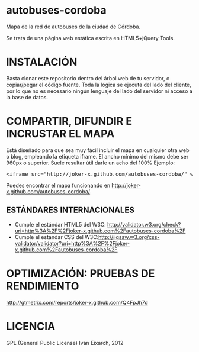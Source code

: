 autobuses-cordoba
=================

Mapa de la red de autobuses de la ciudad de Córdoba.

Se trata de una página web estática escrita en HTML5+jQuery Tools.

INSTALACIÓN
===========
Basta clonar este repositorio dentro del árbol web de tu servidor, o copiar/pegar el código fuente. Toda la lógica se ejecuta del lado del cliente, por lo que no es necesario ningún lenguaje del lado del servidor ni acceso a la base de datos.

COMPARTIR, DIFUNDIR E INCRUSTAR EL MAPA
=======================================
Está diseñado para que sea muy fácil incluir el mapa en cualquier otra web o blog, empleando la etiqueta iframe. El ancho mínimo del mismo debe ser 960px o superior. Suele resultar útil darle un acho del 100% Ejemplo:
<pre>
&lt;iframe src="http://joker-x.github.com/autobuses-cordoba/" width="960" height="600"&gt;&lt;iframe&gt;
</pre>

Puedes encontrar el mapa funcionando en http://joker-x.github.com/autobuses-cordoba/

ESTÁNDARES INTERNACIONALES
--------------------------
* Cumple el estándar HTML5 del W3C: http://validator.w3.org/check?uri=http%3A%2F%2Fjoker-x.github.com%2Fautobuses-cordoba%2F
* Cumple el estándar CSS del W3C:http://jigsaw.w3.org/css-validator/validator?uri=http%3A%2F%2Fjoker-x.github.com%2Fautobuses-cordoba%2F

OPTIMIZACIÓN: PRUEBAS DE RENDIMIENTO
====================================
http://gtmetrix.com/reports/joker-x.github.com/Q4FpJh7d


LICENCIA
========
GPL (General Public License)
Iván Eixarch, 2012
